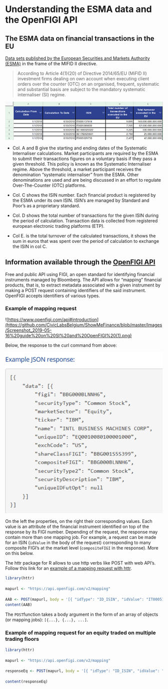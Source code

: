 # Understanding the ESMA data and the OpenFIGI API

## The ESMA data on financial transactions in the EU

[Data sets published by the European Securities and Markets Authority (ESMA)](https://www.esma.europa.eu/data-systematic-internaliser-calculations) in the frame of the MIFID II directive. 

> According to Article 4(1)(20) of Directive 2014/65/EU (MiFID II) investment firms dealing on own account when executing client orders over the counter (OTC) on an organised, frequent, systematic and substantial basis are subject to the mandatory systematic internaliser (SI) regime. 


![\Data set from the Systematic Internaliser calculations](https://github.com/CivicLabsBelgium/ShowMeFinance/blob/master/Images/Screenshot_2019-05-16%20guide%20on%20SI%20and%20OpenFIGI%20(0).png)

* Col. A and B give the starting and ending dates of the Systematic Internaliser calculations. Market participants are required by the ESMA to submit their transactions figures on a voluntary basis if they pass a given threshold. This policy is known as the Systematic Internaliser regime. Above the threshold, a market participant receives the denomination “systematic internaliser” from the ESMA. Other denominations are used and are being discussed in an effort to regulate Over-The-Counter (OTC) platforms.

* Col. C shows the ISIN number. Each financial product is registered by the ESMA under its own ISIN. ISIN’s are managed by Standard and Poor’s as a proprietary standard. 

* Col. D shows the total number of transactions for the given ISIN during the period of calculation. Transaction data is collected from registered european electronic trading platforms (ETP). 

* Col E. is the total turnover of the calculated transactions, it shows the sum in euros that was spent over the period of calculation to exchange the ISIN in col C. 

## Information available through the [OpenFIGI API](https://www.openfigi.com/api)

Free and public API using FIGI, an open standard for identifying financial instruments managed by Bloomberg. The API allows for “mapping” financial products, that is, to extract metadata associated with a given instrument by making a POST request containing identifiers of the said instrument. OpenFIGI accepts identifiers of various types.  


### Example of mapping request


![https://www.openfigi.com/api#introduction](https://github.com/CivicLabsBelgium/ShowMeFinance/blob/master/Images/Screenshot_2019-05-16%20guide%20on%20SI%20and%20OpenFIGI%20(1).png)


Below, the response to the curl command from above: 

![](https://github.com/CivicLabsBelgium/ShowMeFinance/blob/master/Images/Screenshot_2019-05-16%20guide%20on%20SI%20and%20OpenFIGI%20(2).png)


On the left the properties, on the right their corresponding values. Each value is an attribute of the financial instrument identified on top of the response by its FIGI number. Depending of the request, the response may contain more than one mapping job. For example, a request can be made for an ISIN (`idValue` in the body of the request) corresponding to many composite FIGI’s at the market level (`compositeFIGI` in the response). More on this below. 

The httr package for R allows to use http verbs like POST with web API’s. 
Follow this link for an [example of a mapping request with httr](https://github.com/CivicLabsBelgium/ShowMeFinance/blob/master/OpenFIGI_mapping_in_R.md).

```R
library(httr)

mapurl <- "https://api.openfigi.com/v2/mapping"

AAB <- POST(mapurl, body = '[{ "idType": "ID_ISIN", "idValue": "IT0005137614" }]', content_type_json())
content(AAB) 
```
The `POST`function takes a body argument in the form of an array of objects (or mapping jobs): `[{...}, {...}, ...]`.

### Example of mapping request for an equity traded on multiple trading floors 

```R
library(httr)

mapurl <- "https://api.openfigi.com/v2/mapping"

responseEq <- POST(mapurl, body = '[{ "idType": "ID_ISIN", "idValue": "US4592001014" }]', content_type_json())

content(responseEq)
```







